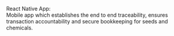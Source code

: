 React Native App:<br>
Mobile app which establishes the end to end traceability, 
ensures transaction accountability and secure bookkeeping for seeds and chemicals.

